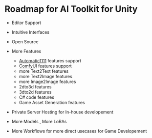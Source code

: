 
# Roadmap for AI Toolkit for Unity

* Editor Support 

* Intuitive Interfaces

* Open Source 

* More Features

  * [Automatic1111](https://github.com/AUTOMATIC1111/stable-diffusion-webui) features support
  * [ComfyUI](https://github.com/comfyanonymous/ComfyUI) features support
  * more Text2Text features
  * more Text2Image features
  * more Image2Image features
  * 2dto3d features 
  * 3dto2d features
  * C# code features
  * Game Asset Generation features

* Private Server Hosting for In-house developement

* More Models , More LoRAs 

* More Workflows for more direct usecases for Game Developement


